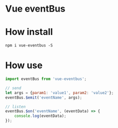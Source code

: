 Vue eventBus
=====

How install
==

```
npm i vue-eventbus -S
```

How use
==

```js
import eventBus from 'vue-eventbus';

// send
let args = {param1: 'value1', param2: 'value2'};
eventBus.$emit('eventName', args);

// listen
eventBus.$on('eventName', (eventData) => {
    console.log(eventData);
});
```